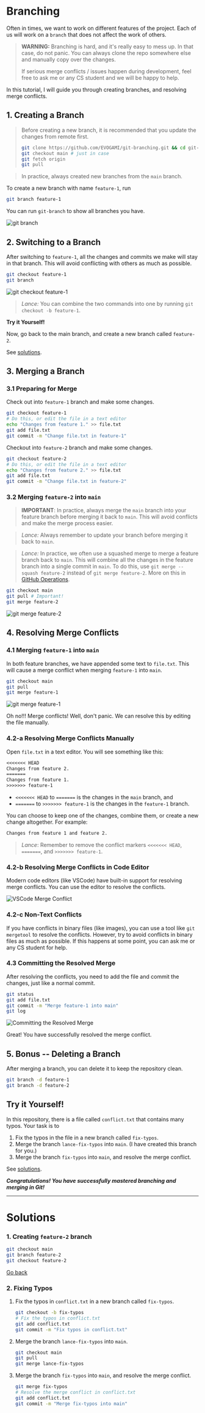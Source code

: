 # Branching

Often in times, we want to work on different features of the project. Each of us will work on a `branch` that does not affect the work of others.

> **WARNING:** Branching is hard, and it's really easy to mess up. In that case, do not panic. You can always clone the repo somewhere else and manually copy over the changes.
> 
> If serious merge conflicts / issues happen during development, feel free to ask me or any CS student and we will be happy to help.

In this tutorial, I will guide you through creating branches, and resolving merge conflicts.

## 1. Creating a Branch

> Before creating a new branch, it is recommended that you update the changes from remote first.
> ```sh
> git clone https://github.com/EVOGAMI/git-branching.git && cd git-branching
> git checkout main # just in case
> git fetch origin
> git pull
> ```

> In practice, always created new branches from the `main` branch.

To create a new branch with name `feature-1`, run
```sh
git branch feature-1
```

You can run `git-branch` to show all branches you have.

![git branch](assets/git-branch.png)

## 2. Switching to a Branch

After switching to `feature-1`, all the changes and commits we make will stay in that branch. This will avoid conflicting with others as much as possible.

```sh
git checkout feature-1
git branch
```

![git checkout feature-1](assets/git-checkout-f1.png)

> *Lance:* You can combine the two commands into one by running `git checkout -b feature-1`.

**Try it Yourself!**

Now, go back to the main branch, and create a new branch called `feature-2`.

See [solutions](#creating-feature-2-branch).

## 3. Merging a Branch

### 3.1 Preparing for Merge

Check out into `feature-1` branch and make some changes.

```sh
git checkout feature-1
# Do this, or edit the file in a text editor
echo "Changes from feature 1." >> file.txt
git add file.txt
git commit -m "Change file.txt in feature-1"
```

Checkout into `feature-2` branch and make some changes.

```sh
git checkout feature-2
# Do this, or edit the file in a text editor
echo "Changes from feature 2." >> file.txt
git add file.txt
git commit -m "Change file.txt in feature-2"
```
### 3.2 Merging `feature-2` into `main`

> **IMPORTANT**: In practice, always merge the `main` branch into your feature branch before merging it back to `main`. This will avoid conflicts and make the merge process easier.

> *Lance:* Always remember to update your branch before merging it back to `main`.

> *Lance:* In practice, we often use a squashed merge to merge a feature branch back to `main`. This will combine all the changes in the feature branch into a single commit in `main`. To do this, use `git merge --squash feature-2` instead of `git merge feature-2`. More on this in [GitHub Operations](https://github.com/EVOGAMI/github-operations).

```sh
git checkout main
git pull # Important!
git merge feature-2
```

![git merge feature-2](assets/git-merge-feature-2.png)

## 4. Resolving Merge Conflicts

### 4.1 Merging `feature-1` into `main`

In both feature branches, we have appended some text to `file.txt`. This will cause a merge conflict when merging `feature-1` into `main`.

```sh
git checkout main
git pull
git merge feature-1
```

![git merge feature-1](assets/git-merge-feature-1.png)

Oh no!!! Merge conflicts! Well, don't panic. We can resolve this by editing the file manually.

### 4.2-a Resolving Merge Conflicts Manually

Open `file.txt` in a text editor. You will see something like this:

```txt
<<<<<<< HEAD
Changes from feature 2.
=======
Changes from feature 1.
>>>>>>> feature-1
```

* `<<<<<<< HEAD` to `=======` is the changes in the `main` branch, and
* `=======` to `>>>>>>> feature-1` is the changes in the `feature-1` branch.

You can choose to keep one of the changes, combine them, or create a new change altogether. For example:
```txt
Changes from feature 1 and feature 2.
```

> *Lance*: Remember to remove the conflict markers `<<<<<<< HEAD`, `=======`, and `>>>>>>> feature-1`.

### 4.2-b Resolving Merge Conflicts in Code Editor

Modern code editors (like VSCode) have built-in support for resolving merge conflicts. You can use the editor to resolve the conflicts.

![VSCode Merge Conflict](assets/vscode-merge-conflict.png)

### 4.2-c Non-Text Conflicts

If you have conflicts in binary files (like images), you can use a tool like `git mergetool` to resolve the conflicts. However, try to avoid conflicts in binary files as much as possible. If this happens at some point, you can ask me or any CS student for help.

### 4.3 Committing the Resolved Merge

After resolving the conflicts, you need to add the file and commit the changes, just like a normal commit.

```sh
git status
git add file.txt
git commit -m "Merge feature-1 into main"
git log
```

![Committing the Resolved Merge](assets/committing-resolved.png)

Great! You have successfully resolved the merge conflict.

## 5. Bonus -- Deleting a Branch

After merging a branch, you can delete it to keep the repository clean.

```sh
git branch -d feature-1
git branch -d feature-2
```

## Try it Yourself!

In this repository, there is a file called `conflict.txt` that contains many typos. Your task is to 
1. Fix the typos in the file in a new branch called `fix-typos`. 
2. Merge the branch `lance-fix-typos` into `main`. (I have created this branch for you.)
3. Merge the branch `fix-typos` into `main`, and resolve the merge conflict.

See [solutions](#2-fixing-typos).

***Congratulations! You have successfully mastered branching and merging in Git!***

---

# Solutions

### 1. Creating `feature-2` branch

```sh
git checkout main
git branch feature-2
git checkout feature-2
```
[Go back](#2-switching-to-a-branch)

### 2. Fixing Typos

1. Fix the typos in `conflict.txt` in a new branch called `fix-typos`.
   ```sh
   git checkout -b fix-typos
   # Fix the typos in conflict.txt
   git add conflict.txt
   git commit -m "Fix typos in conflict.txt"
   ```
2. Merge the branch `lance-fix-typos` into `main`.
   ```sh
   git checkout main
   git pull
   git merge lance-fix-typos
   ```
3. Merge the branch `fix-typos` into `main`, and resolve the merge conflict.
   ```sh
   git merge fix-typos
   # Resolve the merge conflict in conflict.txt
   git add conflict.txt
   git commit -m "Merge fix-typos into main"
   ```